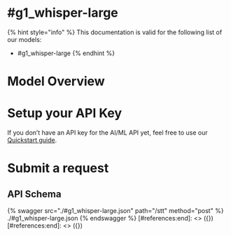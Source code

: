 [#references:start]: <> ({ "template": "openapi" })
[#references:start]: <> ({ "template": "openapi" })
# #g1_whisper-large

{% hint style="info" %}
This documentation is valid for the following list of our models:
* #g1_whisper-large
{% endhint %}

# Model Overview


# Setup your API Key
If you don’t have an API key for the AI/ML API yet, feel free to use our [Quickstart guide](https://docs.aimlapi.com/quickstart/setting-up).

# Submit a request
## API Schema
{% swagger src="./#g1_whisper-large.json" path="/stt" method="post" %}
./#g1_whisper-large.json
{% endswagger %}
[#references:end]: <> ({})
[#references:end]: <> ({})